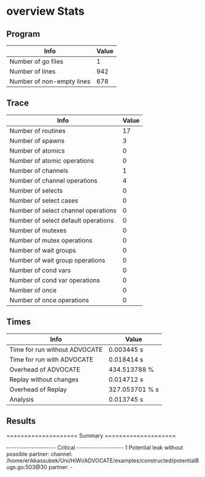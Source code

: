 # overview Stats

## Program
| Info | Value |
| - | - |
| Number of go files | 1 |
| Number of lines | 942 |
| Number of non-empty lines | 678 |


## Trace
| Info | Value |
| - | - |
| Number of routines | 17 |
| Number of spawns | 3 |
| Number of atomics | 0 |
| Number of atomic operations | 0 |
| Number of channels | 1 |
| Number of channel operations | 4 |
| Number of selects | 0 |
| Number of select cases | 0 |
| Number of select channel operations | 0 |
| Number of select default operations | 0 |
| Number of mutexes | 0 |
| Number of mutex operations | 0 |
| Number of wait groups | 0 |
| Number of wait group operations | 0 |
| Number of cond vars | 0 |
| Number of cond var operations | 0 |
| Number of once | 0| 
| Number of once operations | 0 |


## Times
| Info | Value |
| - | - |
| Time for run without ADVOCATE | 0.003445 s |
| Time for run with ADVOCATE | 0.018414 s |
| Overhead of ADVOCATE | 434.513788 % |
| Replay without changes | 0.014712 s |
| Overhead of Replay | 327.053701 % s |
| Analysis | 0.013745 s |


## Results
==================== Summary ====================

-------------------- Critical -------------------
1 Potential leak without possible partner:
	channel: /home/erikkassubek/Uni/HiWi/ADVOCATE/examples/constructed/potentialBugs.go:503@30
	partner: -
